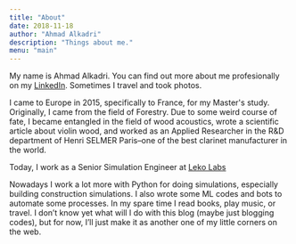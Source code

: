 ```yaml
---
title: "About"
date: 2018-11-18
author: "Ahmad Alkadri"
description: "Things about me."
menu: "main"
---
```


My name is Ahmad Alkadri. You can find out more about me profesionally
on my [LinkedIn](https://linkedin.com/in/alkadri). Sometimes I travel and took photos.

I came to Europe in 2015, specifically to France,
for my Master's study. Originally, I came from the field of Forestry.
Due to some weird course of fate, I became entangled in the field of wood acoustics,
wrote a scientific article about violin wood, and worked as an Applied Researcher
in the R&D department of Henri SELMER Paris–one of the best clarinet manufacturer
in the world.

Today, I work as a Senior Simulation Engineer at [Leko Labs](https://lekolabs.com)

Nowadays I work a lot more with Python for doing simulations, especially
building construction simulations. I also wrote some ML codes and bots to automate
some processes. In my spare time I read books, play music, or travel.
I don’t know yet what will I do with this blog (maybe just blogging codes), but for now,
I’ll just make it as another one of my little corners on the web.
